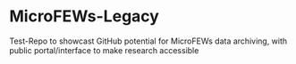 # MicroFEWs-Legacy

Test-Repo to showcast GitHub potential for MicroFEWs data archiving, with public portal/interface to make research accessible
